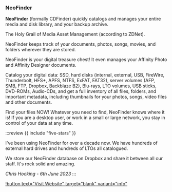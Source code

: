 ### NeoFinder

**NeoFinder** (formally CDFinder) quickly catalogs and manages your entire media and disk library, and your backup archive.

The Holy Grail of Media Asset Management (according to ZDNet).

NeoFinder keeps track of your documents, photos, songs, movies, and folders wherever they are stored.

NeoFinder is your digital treasure chest! It even manages your Affinity Photo and Affinity Designer documents.

Catalog your digital data: SSD, hard disks (internal, external, USB, FireWire, Thunderbolt, HFS+, APFS, NTFS, ExFAT, FAT32), server volumes (AFP, SMB, FTP, Dropbox, Backblaze B2), Blu-rays, LTO volumes, USB sticks, DVD-ROMs, Audio-CDs, and get a full inventory of all files, folders, and important metadata, including thumbnails for your photos, songs, video files and other documents.

Find your files NOW! Whatever you need to find, NeoFinder knows where it is! If you are a desktop user, or work in a small or large network, you stay in control of your data at any time.

:::review
{{ include "five-stars" }}

I've been using NeoFinder for over a decade now. We have hundreds of external hard drives and hundreds of LTOs all catalogued.

We store our NeoFinder database on Dropbox and share it between all our staff. It's rock solid and amazing.

_Chris Hocking - 6th June 2023_
:::

[!button text="Visit Website" target="blank" variant="info"](https://www.cdfinder.de)